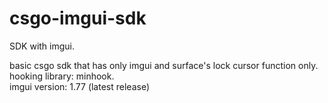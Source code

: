 # csgo-imgui-sdk
SDK with imgui.

basic csgo sdk that has only imgui and surface's lock cursor function only.
<br/>hooking library: minhook.
<br/>imgui version: 1.77 (latest release)
